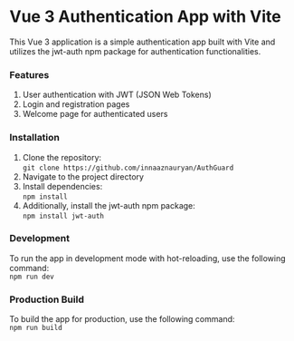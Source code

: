 # Vue 3 Authentication App with Vite

This Vue 3 application is a simple authentication app built with Vite and utilizes the jwt-auth npm package for authentication functionalities.

### Features
1. User authentication with JWT (JSON Web Tokens)  
2. Login and registration pages 
3. Welcome page for authenticated users

### Installation
1. Clone the repository:  
```git clone https://github.com/innaaznauryan/AuthGuard```
2. Navigate to the project directory
3. Install dependencies:  
```npm install```
4. Additionally, install the jwt-auth npm package:  
```npm install jwt-auth```

### Development
To run the app in development mode with hot-reloading, use the following command:  
```npm run dev```

### Production Build
To build the app for production, use the following command:  
```npm run build```
